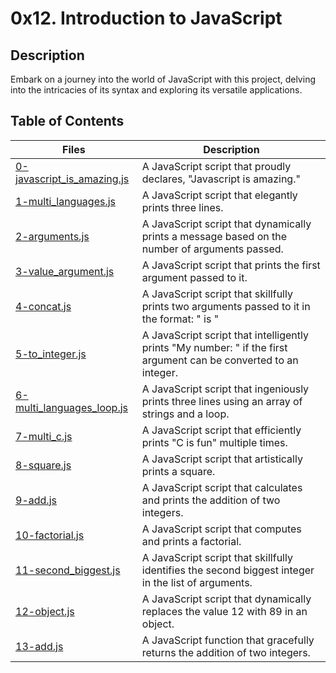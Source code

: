 # 0x12. Introduction to JavaScript

## Description
Embark on a journey into the world of JavaScript with this project, delving into the intricacies of its syntax and exploring its versatile applications.

## Table of Contents
Files | Description
----- | -----------
[0-javascript_is_amazing.js](./0-javascript_is_amazing.js) | A JavaScript script that proudly declares, "Javascript is amazing."
[1-multi_languages.js](./1-multi_languages.js) | A JavaScript script that elegantly prints three lines.
[2-arguments.js](./2-arguments.js) | A JavaScript script that dynamically prints a message based on the number of arguments passed.
[3-value_argument.js](./3-value_argument.js) | A JavaScript script that prints the first argument passed to it.
[4-concat.js](./4-concat.js) | A JavaScript script that skillfully prints two arguments passed to it in the format: "<argument1> is <argument2>"
[5-to_integer.js](./5-to_integer.js) | A JavaScript script that intelligently prints "My number: <first argument converted to an integer>" if the first argument can be converted to an integer.
[6-multi_languages_loop.js](./6-multi_languages_loop.js) | A JavaScript script that ingeniously prints three lines using an array of strings and a loop.
[7-multi_c.js](./7-multi_c.js) | A JavaScript script that efficiently prints "C is fun" multiple times.
[8-square.js](./8-square.js) | A JavaScript script that artistically prints a square.
[9-add.js](./9-add.js) | A JavaScript script that calculates and prints the addition of two integers.
[10-factorial.js](./10-factorial.js) | A JavaScript script that computes and prints a factorial.
[11-second_biggest.js](./11-second_biggest.js) | A JavaScript script that skillfully identifies the second biggest integer in the list of arguments.
[12-object.js](./12-object.js) | A JavaScript script that dynamically replaces the value 12 with 89 in an object.
[13-add.js](./13-add.js) | A JavaScript function that gracefully returns the addition of two integers.
